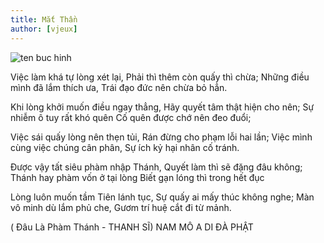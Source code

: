 ```yaml
---
title: Mắt Thần 
author: [vjeux]
---
```


![ten buc hinh](https://scontent.fhan3-1.fna.fbcdn.net/v/t1.0-9/23376610_1848754115410705_2007109700157384833_n.jpg?oh=93fa668234a47cb8218fbd68df38cc69&oe=5AAD886D "ten buc hinh")

Việc làm khá tự lòng xét lại,
Phải thì thêm còn quấy thì chừa;
Những điều mình đã lắm thích ưa,
Trái đạo đức nên chừa bỏ hẳn.

Khi lòng khởi muốn điều ngay thẳng,
Hãy quyết tâm thật hiện cho nên;
Sự nhiễm ô tuy rất khó quên
Cố quên được chớ nên đeo đuổi;

Việc sái quấy lòng nên thẹn tủi,
Rán đừng cho phạm lỗi hai lần;
Việc mình cùng việc chúng cân phân,
Sự ích kỷ hại nhân cố tránh.

Được vậy tất siêu phàm nhập Thánh,
Quyết làm thì sẽ đặng đâu không;
Thánh hay phàm vốn ở tại lòng
Biết gạn lóng thì trong hết đục

Lòng luôn muốn tầm Tiên lánh tục,
Sự quấy ai mấy thúc không nghe;
Màn vô minh dù lắm phủ che,
Gươm trí huệ cắt đi từ mảnh.

( Đâu Là Phàm Thánh - THANH SĨ)
NAM MÔ A DI ĐÀ PHẬT
